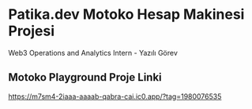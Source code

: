 # Patika.dev Motoko Hesap Makinesi Projesi 
Web3 Operations and Analytics Intern - Yazılı Görev

## Motoko Playground Proje Linki
https://m7sm4-2iaaa-aaaab-qabra-cai.ic0.app/?tag=1980076535
